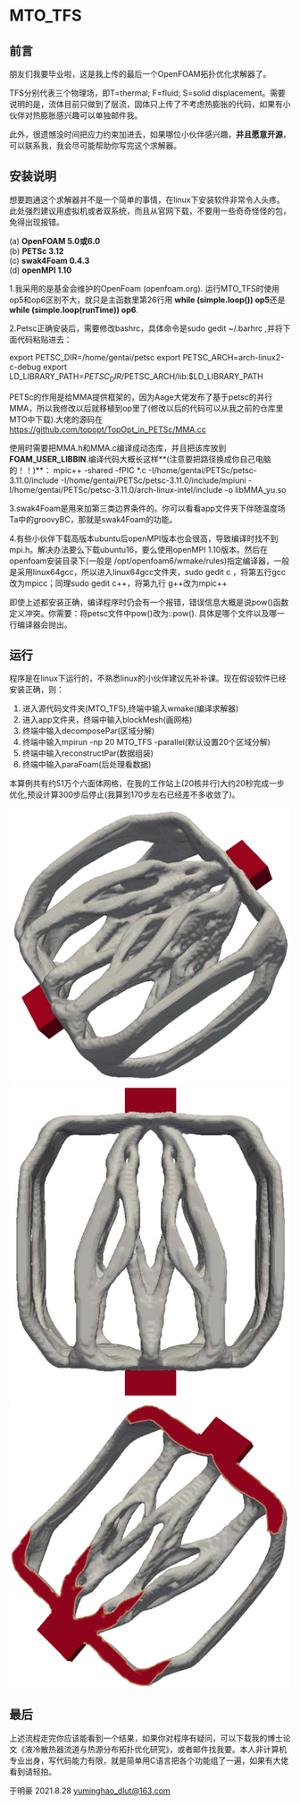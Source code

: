 MTO_TFS 
=========================================
前言
-----------
朋友们我要毕业啦，这是我上传的最后一个OpenFOAM拓扑优化求解器了。

TFS分别代表三个物理场，即T=thermal;   F=fluid;   S=solid displacement。需要说明的是，流体目前只做到了层流，固体只上传了不考虑热膨胀的代码，如果有小伙伴对热膨胀感兴趣可以单独邮件我。

此外，很遗憾没时间把应力约束加进去，如果哪位小伙伴感兴趣，**并且愿意开源**，可以联系我，我会尽可能帮助你写完这个求解器。

安装说明
-----------
想要跑通这个求解器并不是一个简单的事情，在linux下安装软件非常令人头疼。此处强烈建议用虚拟机或者双系统，而且从官网下载，不要用一些奇奇怪怪的包，免得出现报错。

(a) **OpenFOAM 5.0或6.0**  
(b) **PETSc 3.12**  
(c) **swak4Foam 0.4.3**  
(d) **openMPI 1.10**

1.我采用的是基金会维护的OpenFoam (openfoam.org). 运行MTO_TFS时使用op5和op6区别不大，就只是主函数里第26行用 **while (simple.loop()) op5**还是**while (simple.loop(runTime)) op6**.

2.Petsc正确安装后，需要修改bashrc，具体命令是sudo gedit ~/.barhrc  ,并将下面代码粘贴进去：

export PETSC_DIR=/home/gentai/petsc
export PETSC_ARCH=arch-linux2-c-debug
export LD_LIBRARY_PATH=$PETSC_DIR/$PETSC_ARCH/lib:$LD_LIBRARY_PATH 

PETSc的作用是给MMA提供框架的，因为Aage大佬发布了基于petsc的并行MMA，所以我修改以后就移植到op里了(修改以后的代码可以从我之前的仓库里MTO中下载).大佬的源码在 https://github.com/topopt/TopOpt_in_PETSc/MMA.cc

使用时需要把MMA.h和MMA.c编译成动态库，并且把该库放到**FOAM_USER_LIBBIN**.编译代码大概长这样**(注意要把路径换成你自己电脑的！！)**：  mpic++ -shared -fPIC *.c -I/home/gentai/PETSc/petsc-3.11.0/include  -I/home/gentai/PETSc/petsc-3.11.0/include/mpiuni -I/home/gentai/PETSc/petsc-3.11.0/arch-linux-intel/include -o libMMA_yu.so  

3.swak4Foam是用来加第三类边界条件的。你可以看看app文件夹下伴随温度场Ta中的groovyBC，那就是swak4Foam的功能。

4.有些小伙伴下载高版本ubuntu后openMPI版本也会很高，导致编译时找不到mpi.h。解决办法要么下载ubuntu16，要么使用openMPI 1.10版本。然后在openfoam安装目录下(一般是 /opt/openfoam6/wmake/rules)指定编译器，一般是采用linux64gcc，所以进入linux64gcc文件夹，sudo gedit c ，将第五行gcc 改为mpicc；同理sudo gedit c++，将第九行 g++改为mpic++

即使上述都安装正确，编译程序时仍会有一个报错，错误信息大概是说pow()函数定义冲突。你需要：将petsc文件中pow()改为::pow(). 具体是哪个文件以及哪一行编译器会抛出。

运行
-----------
程序是在linux下运行的，不熟悉linux的小伙伴建议先补补课。现在假设软件已经安装正确，则：

1. 进入源代码文件夹(MTO_TFS),终端中输入wmake(编译求解器)
2. 进入app文件夹，终端中输入blockMesh(画网格)
3. 终端中输入decomposePar(区域分解)
4. 终端中输入mpirun -np 20 MTO_TFS -parallel(默认设置20个区域分解)
5. 终端中输入reconstructPar(数据组装)
6. 终端中输入paraFoam(后处理看数据)

本算例共有约51万个六面体网格，在我的工作站上(20核并行)大约20秒完成一步优化,预设计算300步后停止(我算到170步左右已经差不多收敛了)。

![image](https://github.com/MTopOpt/MTO_TFS/blob/main/MTO_TFS/%E4%BE%A7%E8%A7%86%E5%9B%BE_iter%3D170.png)  
![image](https://github.com/MTopOpt/MTO_TFS/blob/main/MTO_TFS/%E4%BF%AF%E8%A7%86%E5%9B%BE_iter%3D170.png)  
![image](https://github.com/MTopOpt/MTO_TFS/blob/main/MTO_TFS/%E5%8D%8A%E7%BB%93%E6%9E%84_iter%3D170.png)  

最后
-----------
上述流程走完你应该能看到一个结果，如果你对程序有疑问，可以下载我的博士论文《液冷散热器流道与热源分布拓扑优化研究》，或者邮件找我要。本人非计算机专业出身，写代码能力有限，就是简单用C语言把各个功能组了一遍，如果有大佬看到请轻拍。

于明豪 2021.8.28 yuminghao_dlut@163.com
